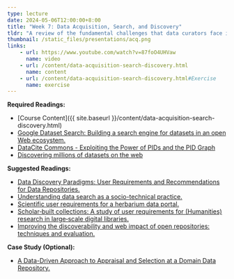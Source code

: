 ```yaml
---
type: lecture
date: 2024-05-06T12:00:00+8:00
title: "Week 7: Data Acquisition, Search, and Discovery"
tldr: "A review of the fundamental challenges that data curators face in making data discoverable."
thumbnail: /static_files/presentations/acq.png
links:
    - url: https://www.youtube.com/watch?v=87foO4UHVaw
      name: video
    - url: /content/data-acquisition-search-discovery.html
      name: content
    - url: /content/data-acquisition-search-discovery.html#Exercise
      name: exercise
---
```

**Required Readings:**
- [Course Content]({{ site.baseurl }}/content/data-acquisition-search-discovery.html)
- [Google Dataset Search: Building a search engine for datasets in an open Web ecosystem.](https://research.google/pubs/google-dataset-search-building-a-search-engine-for-datasets-in-an-open-web-ecosystem/)
- [DataCite Commons - Exploiting the Power of PIDs and the PID Graph](https://doi.org/10.53731/kx45q-14h82)
- [Discovering millions of datasets on the web](https://www.blog.google/products/search/discovering-millions-datasets-web/)

**Suggested Readings:**
- [Data Discovery Paradigms: User Requirements and Recommendations for Data Repositories.](https://datascience.codata.org/articles/10.5334/dsj-2019-003/)
- [Understanding data search as a socio-technical practice.](https://journals.sagepub.com/doi/pdf/10.1177/0165551519837182)
- [Scientific user requirements for a herbarium data portal.](https://www.ncbi.nlm.nih.gov/pmc/articles/PMC5543274/)
- [Scholar‐built collections: A study of user requirements for (Humanities) research in large‐scale digital libraries.](https://onlinelibrary.wiley.com/doi/pdf/10.1002/meet.2014.14505101047)
- [Improving the discoverability and web impact of open repositories: techniques and evaluation.](https://strathprints.strath.ac.uk/66997/1/Macgregor_C4L_2019_Improving_the_discoverability_and_web_impact_of_open_repositories_techniques_and_evaluation.pdf)

**Case Study (Optional):**
- [A Data-Driven Approach to Appraisal and Selection at a Domain Data Repository.](https://www.ncbi.nlm.nih.gov/pmc/articles/PMC6128405/)
